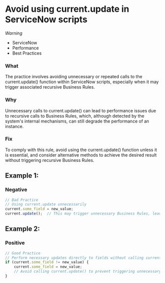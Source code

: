 <!-- #title -->
# Avoid using current.update in ServiceNow scripts

<!-- #severity -->
*Warning*

<!-- #categories -->
- ServiceNow
- Performance
- Best Practices

<!-- #description -->
### What
The practice involves avoiding unnecessary or repeated calls to the current.update() function within ServiceNow scripts, especially when it may trigger associated recursive Business Rules.

### Why
Unnecessary calls to current.update() can lead to performance issues due to recursive calls to Business Rules, which, although detected by the system's internal mechanisms, can still degrade the performance of an instance.

### Fix
To comply with this rule, avoid using the current.update() function unless it is essential, and consider alternative methods to achieve the desired result without triggering recursive Business Rules.


<!-- #examples -->

## Example 1:

<!-- #example-->

### Negative

<!-- #example_negative_code-->

```js
// Bad Practice
// Using current.update unnecessarily
current.some_field = new_value;
current.update();  // This may trigger unnecessary Business Rules, leading to performance issues
```

## Example 2:

<!-- #example-->

### Positive

<!-- #example_positive_code-->

```js
// Good Practice
// Perform necessary updates directly to fields without calling current.update()
if (current.some_field != new_value) {
    current.some_field = new_value;
    // Avoid calling current.update() to prevent triggering unnecessary Business Rules
}
```
